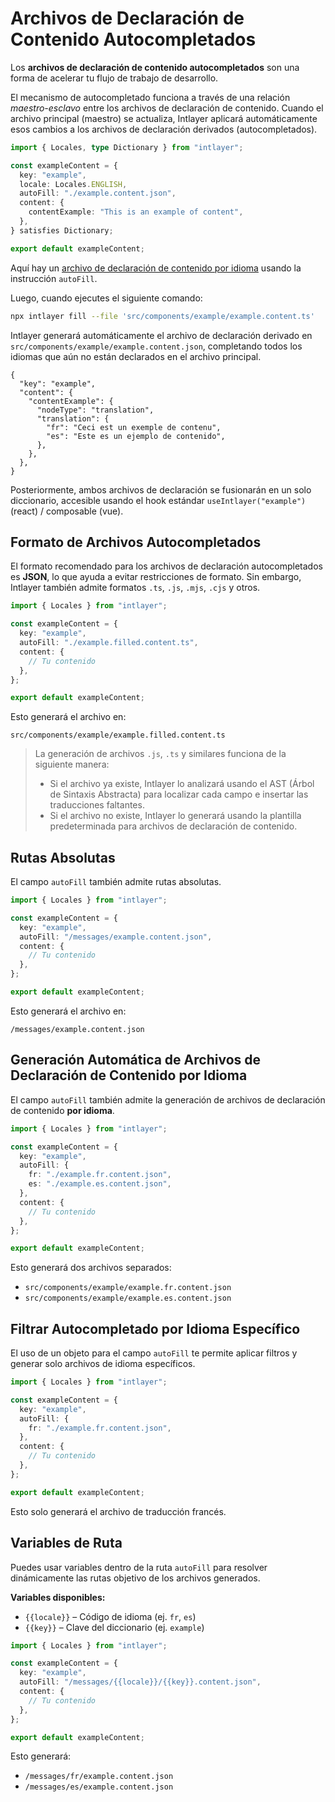 # Archivos de Declaración de Contenido Autocompletados

Los **archivos de declaración de contenido autocompletados** son una forma de acelerar tu flujo de trabajo de desarrollo.

El mecanismo de autocompletado funciona a través de una relación _maestro-esclavo_ entre los archivos de declaración de contenido. Cuando el archivo principal (maestro) se actualiza, Intlayer aplicará automáticamente esos cambios a los archivos de declaración derivados (autocompletados).

```ts filePath="src/components/example/example.content.ts"
import { Locales, type Dictionary } from "intlayer";

const exampleContent = {
  key: "example",
  locale: Locales.ENGLISH,
  autoFill: "./example.content.json",
  content: {
    contentExample: "This is an example of content",
  },
} satisfies Dictionary;

export default exampleContent;
```

Aquí hay un [archivo de declaración de contenido por idioma](https://github.com/aymericzip/intlayer/blob/main/docs/es/per_locale_file.md) usando la instrucción `autoFill`.

Luego, cuando ejecutes el siguiente comando:

```bash
npx intlayer fill --file 'src/components/example/example.content.ts'
```

Intlayer generará automáticamente el archivo de declaración derivado en `src/components/example/example.content.json`, completando todos los idiomas que aún no están declarados en el archivo principal.

```json5 filePath="src/components/example/example.content.json"
{
  "key": "example",
  "content": {
    "contentExample": {
      "nodeType": "translation",
      "translation": {
        "fr": "Ceci est un exemple de contenu",
        "es": "Este es un ejemplo de contenido",
      },
    },
  },
}
```

Posteriormente, ambos archivos de declaración se fusionarán en un solo diccionario, accesible usando el hook estándar `useIntlayer("example")` (react) / composable (vue).

## Formato de Archivos Autocompletados

El formato recomendado para los archivos de declaración autocompletados es **JSON**, lo que ayuda a evitar restricciones de formato. Sin embargo, Intlayer también admite formatos `.ts`, `.js`, `.mjs`, `.cjs` y otros.

```ts filePath="src/components/example/example.content.ts"
import { Locales } from "intlayer";

const exampleContent = {
  key: "example",
  autoFill: "./example.filled.content.ts",
  content: {
    // Tu contenido
  },
};

export default exampleContent;
```

Esto generará el archivo en:

```
src/components/example/example.filled.content.ts
```

> La generación de archivos `.js`, `.ts` y similares funciona de la siguiente manera:
>
> - Si el archivo ya existe, Intlayer lo analizará usando el AST (Árbol de Sintaxis Abstracta) para localizar cada campo e insertar las traducciones faltantes.
> - Si el archivo no existe, Intlayer lo generará usando la plantilla predeterminada para archivos de declaración de contenido.

## Rutas Absolutas

El campo `autoFill` también admite rutas absolutas.

```ts filePath="src/components/example/example.content.ts"
import { Locales } from "intlayer";

const exampleContent = {
  key: "example",
  autoFill: "/messages/example.content.json",
  content: {
    // Tu contenido
  },
};

export default exampleContent;
```

Esto generará el archivo en:

```
/messages/example.content.json
```

## Generación Automática de Archivos de Declaración de Contenido por Idioma

El campo `autoFill` también admite la generación de archivos de declaración de contenido **por idioma**.

```ts filePath="src/components/example/example.content.ts"
import { Locales } from "intlayer";

const exampleContent = {
  key: "example",
  autoFill: {
    fr: "./example.fr.content.json",
    es: "./example.es.content.json",
  },
  content: {
    // Tu contenido
  },
};

export default exampleContent;
```

Esto generará dos archivos separados:

- `src/components/example/example.fr.content.json`
- `src/components/example/example.es.content.json`

## Filtrar Autocompletado por Idioma Específico

El uso de un objeto para el campo `autoFill` te permite aplicar filtros y generar solo archivos de idioma específicos.

```ts filePath="src/components/example/example.content.ts"
import { Locales } from "intlayer";

const exampleContent = {
  key: "example",
  autoFill: {
    fr: "./example.fr.content.json",
  },
  content: {
    // Tu contenido
  },
};

export default exampleContent;
```

Esto solo generará el archivo de traducción francés.

## Variables de Ruta

Puedes usar variables dentro de la ruta `autoFill` para resolver dinámicamente las rutas objetivo de los archivos generados.

**Variables disponibles:**

- `{{locale}}` – Código de idioma (ej. `fr`, `es`)
- `{{key}}` – Clave del diccionario (ej. `example`)

```ts filePath="src/components/example/example.content.ts"
import { Locales } from "intlayer";

const exampleContent = {
  key: "example",
  autoFill: "/messages/{{locale}}/{{key}}.content.json",
  content: {
    // Tu contenido
  },
};

export default exampleContent;
```

Esto generará:

- `/messages/fr/example.content.json`
- `/messages/es/example.content.json`
